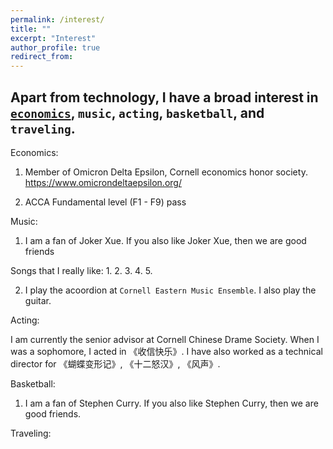 ```yaml
---
permalink: /interest/
title: ""
excerpt: "Interest"
author_profile: true
redirect_from: 
---
```


## Apart from technology, I have a broad interest in <a href="#economics">`economics`</a>, `music`, `acting`, `basketball`, and `traveling`.

<p id="economics"></p>Economics: 

1. Member of Omicron Delta Epsilon, Cornell economics honor society.   https://www.omicrondeltaepsilon.org/

2. ACCA Fundamental level (F1 - F9) pass

<a name="music">Music: </a>

1. I am a fan of Joker Xue. If you also like Joker Xue, then we are good friends

Songs that I really like:
  1. 
  2. 
  3. 
  4. 
  5. 

2. I play the acoordion at `Cornell Eastern Music Ensemble`. I also play the guitar.


<a name="acting">Acting: </a>


I am currently the senior advisor at Cornell Chinese Drame Society. When I was a sophomore, I acted in 《收信快乐》. I have also worked as a technical director for 《蝴蝶变形记》, 《十二怒汉》, 《风声》.



<a name="basketball">Basketball: </a>

1. I am a fan of Stephen Curry. If you also like Stephen Curry, then we are good friends.


<a name="traveling">Traveling: </a>

